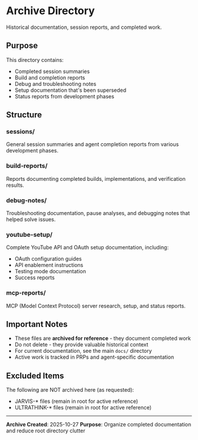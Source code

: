 # Archive Directory

Historical documentation, session reports, and completed work.

## Purpose

This directory contains:
- Completed session summaries
- Build and completion reports
- Debug and troubleshooting notes
- Setup documentation that's been superseded
- Status reports from development phases

## Structure

### sessions/
General session summaries and agent completion reports from various development phases.

### build-reports/
Reports documenting completed builds, implementations, and verification results.

### debug-notes/
Troubleshooting documentation, pause analyses, and debugging notes that helped solve issues.

### youtube-setup/
Complete YouTube API and OAuth setup documentation, including:
- OAuth configuration guides
- API enablement instructions
- Testing mode documentation
- Success reports

### mcp-reports/
MCP (Model Context Protocol) server research, setup, and status reports.

## Important Notes

- These files are **archived for reference** - they document completed work
- Do not delete - they provide valuable historical context
- For current documentation, see the main `docs/` directory
- Active work is tracked in PRPs and agent-specific documentation

## Excluded Items

The following are NOT archived here (as requested):
- JARVIS-* files (remain in root for active reference)
- ULTRATHINK-* files (remain in root for active reference)

---

**Archive Created**: 2025-10-27
**Purpose**: Organize completed documentation and reduce root directory clutter
